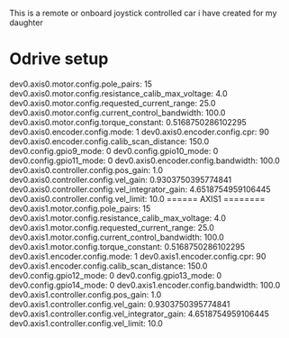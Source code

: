 This is a remote or onboard joystick controlled car i have created for my daughter

Odrive setup
==========

dev0.axis0.motor.config.pole_pairs: 15
dev0.axis0.motor.config.resistance_calib_max_voltage: 4.0
dev0.axis0.motor.config.requested_current_range: 25.0
dev0.axis0.motor.config.current_control_bandwidth: 100.0
dev0.axis0.motor.config.torque_constant: 0.5168750286102295
dev0.axis0.encoder.config.mode: 1
dev0.axis0.encoder.config.cpr: 90
dev0.axis0.encoder.config.calib_scan_distance: 150.0
dev0.config.gpio9_mode: 0
dev0.config.gpio10_mode:  0
dev0.config.gpio11_mode: 0
dev0.axis0.encoder.config.bandwidth: 100.0
dev0.axis0.controller.config.pos_gain: 1.0
dev0.axis0.controller.config.vel_gain: 0.9303750395774841
dev0.axis0.controller.config.vel_integrator_gain: 4.6518754959106445
dev0.axis0.controller.config.vel_limit: 10.0
====== AXIS1 ========
dev0.axis1.motor.config.pole_pairs: 15
dev0.axis1.motor.config.resistance_calib_max_voltage: 4.0
dev0.axis1.motor.config.requested_current_range: 25.0
dev0.axis1.motor.config.current_control_bandwidth: 100.0
dev0.axis1.motor.config.torque_constant: 0.5168750286102295
dev0.axis1.encoder.config.mode: 1
dev0.axis1.encoder.config.cpr: 90
dev0.axis1.encoder.config.calib_scan_distance: 150.0
dev0.config.gpio12_mode: 0
dev0.config.gpio13_mode:  0
dev0.config.gpio14_mode: 0
dev0.axis1.encoder.config.bandwidth: 100.0
dev0.axis1.controller.config.pos_gain: 1.0
dev0.axis1.controller.config.vel_gain: 0.9303750395774841
dev0.axis1.controller.config.vel_integrator_gain: 4.6518754959106445
dev0.axis1.controller.config.vel_limit: 10.0
